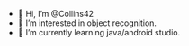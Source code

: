 - 👋 Hi, I’m @Collins42
- 👀 I’m interested in object recognition.
- 🌱 I’m currently learning java/android  studio.

<!---
Collins42/Collins42 is a ✨ special ✨ repository because its `README.md` (this file) appears on your GitHub profile.
You can click the Preview link to take a look at your changes.
--->

